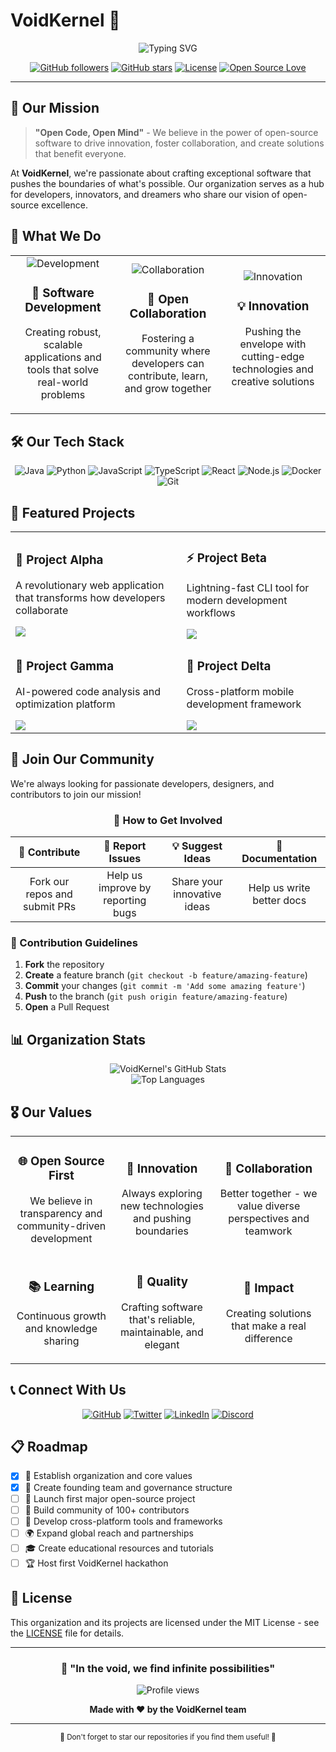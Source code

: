 # VoidKernel 🚀

<div align="center">
  <img src="https://readme-typing-svg.herokuapp.com?font=Fira+Code&size=28&duration=4000&pause=500&color=00D4FF&center=true&vCenter=true&width=600&lines=Welcome+to+VoidKernel;Open+Code%2C+Open+Mind;Building+Tomorrow's+Software" alt="Typing SVG" />
</div>

<div align="center">
  
  [![GitHub followers](https://img.shields.io/github/followers/VoidKernel?style=social)](https://github.com/VoidKernel)
  [![GitHub stars](https://img.shields.io/github/stars/VoidKernel?style=social)](https://github.com/VoidKernel)
  [![License](https://img.shields.io/badge/License-MIT-blue.svg)](LICENSE)
  [![Open Source Love](https://badges.frapsoft.com/os/v1/open-source.svg?v=103)](https://github.com/ellerbrock/open-source-badges/)
  
</div>

---

## 🎯 Our Mission

> **"Open Code, Open Mind"** - We believe in the power of open-source software to drive innovation, foster collaboration, and create solutions that benefit everyone.

At **VoidKernel**, we're passionate about crafting exceptional software that pushes the boundaries of what's possible. Our organization serves as a hub for developers, innovators, and dreamers who share our vision of open-source excellence.

## 🌟 What We Do

<div align="center">
  <table>
    <tr>
      <td align="center" width="33%">
        <img src="https://img.icons8.com/fluency/96/000000/code.png" alt="Development"/>
        <h3>🔧 Software Development</h3>
        <p>Creating robust, scalable applications and tools that solve real-world problems</p>
      </td>
      <td align="center" width="33%">
        <img src="https://img.icons8.com/fluency/96/000000/teamwork.png" alt="Collaboration"/>
        <h3>🤝 Open Collaboration</h3>
        <p>Fostering a community where developers can contribute, learn, and grow together</p>
      </td>
      <td align="center" width="33%">
        <img src="https://img.icons8.com/fluency/96/000000/innovation.png" alt="Innovation"/>
        <h3>💡 Innovation</h3>
        <p>Pushing the envelope with cutting-edge technologies and creative solutions</p>
      </td>
    </tr>
  </table>
</div>

## 🛠️ Our Tech Stack

<div align="center">
  
  ![Java](https://img.shields.io/badge/Java-ED8B00?style=for-the-badge&logo=java&logoColor=white)
  ![Python](https://img.shields.io/badge/Python-3776AB?style=for-the-badge&logo=python&logoColor=white)
  ![JavaScript](https://img.shields.io/badge/JavaScript-323330?style=for-the-badge&logo=javascript&logoColor=F7DF1E)
  ![TypeScript](https://img.shields.io/badge/TypeScript-007ACC?style=for-the-badge&logo=typescript&logoColor=white)
  ![React](https://img.shields.io/badge/React-20232A?style=for-the-badge&logo=react&logoColor=61DAFB)
  ![Node.js](https://img.shields.io/badge/Node.js-339933?style=for-the-badge&logo=nodedotjs&logoColor=white)
  ![Docker](https://img.shields.io/badge/Docker-2CA5E0?style=for-the-badge&logo=docker&logoColor=white)
  ![Git](https://img.shields.io/badge/Git-F05032?style=for-the-badge&logo=git&logoColor=white)
  
</div>

## 🎨 Featured Projects

<div align="center">
  <table>
    <tr>
      <td>
        <h3>🌟 Project Alpha</h3>
        <p>A revolutionary web application that transforms how developers collaborate</p>
        <a href="#"><img src="https://img.shields.io/badge/Status-In%20Development-orange?style=flat-square"></a>
      </td>
      <td>
        <h3>⚡ Project Beta</h3>
        <p>Lightning-fast CLI tool for modern development workflows</p>
        <a href="#"><img src="https://img.shields.io/badge/Status-Planning-blue?style=flat-square"></a>
      </td>
    </tr>
    <tr>
      <td>
        <h3>🔮 Project Gamma</h3>
        <p>AI-powered code analysis and optimization platform</p>
        <a href="#"><img src="https://img.shields.io/badge/Status-Research-purple?style=flat-square"></a>
      </td>
      <td>
        <h3>🎯 Project Delta</h3>
        <p>Cross-platform mobile development framework</p>
        <a href="#"><img src="https://img.shields.io/badge/Status-Concept-red?style=flat-square"></a>
      </td>
    </tr>
  </table>
</div>

## 🤝 Join Our Community

We're always looking for passionate developers, designers, and contributors to join our mission!

<div align="center">
  
  ### 🌟 How to Get Involved
  
  | 🎯 **Contribute** | 🐛 **Report Issues** | 💡 **Suggest Ideas** | 📖 **Documentation** |
  |:-----------------:|:--------------------:|:--------------------:|:--------------------:|
  | Fork our repos and submit PRs | Help us improve by reporting bugs | Share your innovative ideas | Help us write better docs |
  
</div>

### 🔄 Contribution Guidelines

1. **Fork** the repository
2. **Create** a feature branch (`git checkout -b feature/amazing-feature`)
3. **Commit** your changes (`git commit -m 'Add some amazing feature'`)
4. **Push** to the branch (`git push origin feature/amazing-feature`)
5. **Open** a Pull Request

## 📊 Organization Stats

<div align="center">
  <img src="https://github-readme-stats.vercel.app/api?username=VoidKernel&show_icons=true&theme=radical&include_all_commits=true&count_private=true" alt="VoidKernel's GitHub Stats" />
</div>

<div align="center">
  <img src="https://github-readme-stats.vercel.app/api/top-langs/?username=VoidKernel&layout=compact&theme=radical" alt="Top Languages" />
</div>

## 🎖️ Our Values

<div align="center">
  <table>
    <tr>
      <td align="center">
        <h3>🌐 Open Source First</h3>
        <p>We believe in transparency and community-driven development</p>
      </td>
      <td align="center">
        <h3>🚀 Innovation</h3>
        <p>Always exploring new technologies and pushing boundaries</p>
      </td>
      <td align="center">
        <h3>🤝 Collaboration</h3>
        <p>Better together - we value diverse perspectives and teamwork</p>
      </td>
    </tr>
    <tr>
      <td align="center">
        <h3>📚 Learning</h3>
        <p>Continuous growth and knowledge sharing</p>
      </td>
      <td align="center">
        <h3>🎯 Quality</h3>
        <p>Crafting software that's reliable, maintainable, and elegant</p>
      </td>
      <td align="center">
        <h3>🌟 Impact</h3>
        <p>Creating solutions that make a real difference</p>
      </td>
    </tr>
  </table>
</div>

## 📞 Connect With Us

<div align="center">
  
  [![GitHub](https://img.shields.io/badge/GitHub-100000?style=for-the-badge&logo=github&logoColor=white)](https://github.com/VoidKernel)
  [![Twitter](https://img.shields.io/badge/Twitter-1DA1F2?style=for-the-badge&logo=twitter&logoColor=white)](https://twitter.com/VoidKernel)
  [![LinkedIn](https://img.shields.io/badge/LinkedIn-0077B5?style=for-the-badge&logo=linkedin&logoColor=white)](https://linkedin.com/company/voidkernel)
  [![Discord](https://img.shields.io/badge/Discord-7289DA?style=for-the-badge&logo=discord&logoColor=white)](https://discord.gg/voidkernel)
  
</div>

## 📋 Roadmap

- [x] 🎯 Establish organization and core values
- [x] 🌟 Create founding team and governance structure
- [ ] 🚀 Launch first major open-source project
- [ ] 🤝 Build community of 100+ contributors
- [ ] 📱 Develop cross-platform tools and frameworks
- [ ] 🌍 Expand global reach and partnerships
- [ ] 🎓 Create educational resources and tutorials
- [ ] 🏆 Host first VoidKernel hackathon

## 📜 License

This organization and its projects are licensed under the MIT License - see the [LICENSE](LICENSE) file for details.

---

<div align="center">
  
  ### 💫 "In the void, we find infinite possibilities"
  
  <img src="https://komarev.com/ghpvc/?username=VoidKernel&label=Profile%20views&color=0e75b6&style=flat" alt="Profile views" />
  
  **Made with ❤️ by the VoidKernel team**
  
</div>

---

<div align="center">
  <sub>🌟 Don't forget to star our repositories if you find them useful! 🌟</sub>
</div>
